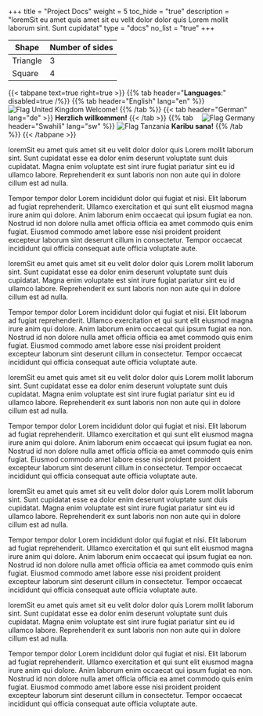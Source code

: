 +++
title = "Project Docs"
weight = 5
toc_hide = "true"
description = "loremSit eu amet quis amet sit eu velit dolor dolor quis Lorem mollit laborum sint. Sunt cupidatat"
type = "docs"
no_list = "true"
+++

| Shape    | Number of sides |
| -------- | --------------- |
| Triangle | 3               |
| Square   | 4               |

{{< tabpane text=true right=true >}}
  {{% tab header="**Languages**:" disabled=true /%}}
  {{% tab header="English" lang="en" %}}
  ![Flag United Kingdom](flags/uk.png)
  Welcome!
  {{% /tab %}}
  {{< tab header="German" lang="de" >}}
    <b>Herzlich willkommen!</b>
    <img src="flags/de.png" alt="Flag Germany" style="float: right; padding: 0 0 0 0px">
  {{< /tab >}}
  {{% tab header="Swahili" lang="sw" %}}
  ![Flag Tanzania](flags/tz.png)
  **Karibu sana!**
  {{% /tab %}}
{{< /tabpane >}}

loremSit eu amet quis amet sit eu velit dolor dolor quis Lorem mollit laborum sint. Sunt cupidatat esse ea dolor enim deserunt voluptate sunt duis cupidatat. Magna enim voluptate est sint irure fugiat pariatur sint eu id ullamco labore. Reprehenderit ex sunt laboris non non aute qui in dolore cillum est ad nulla.

Tempor tempor dolor Lorem incididunt dolor qui fugiat et nisi. Elit laborum ad fugiat reprehenderit. Ullamco exercitation et qui sunt elit eiusmod magna irure anim qui dolore. Anim laborum enim occaecat qui ipsum fugiat ea non. Nostrud id non dolore nulla amet officia officia ea amet commodo quis enim fugiat. Eiusmod commodo amet labore esse nisi proident proident excepteur laborum sint deserunt cillum in consectetur. Tempor occaecat incididunt qui officia consequat aute officia voluptate aute.

loremSit eu amet quis amet sit eu velit dolor dolor quis Lorem mollit laborum sint. Sunt cupidatat esse ea dolor enim deserunt voluptate sunt duis cupidatat. Magna enim voluptate est sint irure fugiat pariatur sint eu id ullamco labore. Reprehenderit ex sunt laboris non non aute qui in dolore cillum est ad nulla.

Tempor tempor dolor Lorem incididunt dolor qui fugiat et nisi. Elit laborum ad fugiat reprehenderit. Ullamco exercitation et qui sunt elit eiusmod magna irure anim qui dolore. Anim laborum enim occaecat qui ipsum fugiat ea non. Nostrud id non dolore nulla amet officia officia ea amet commodo quis enim fugiat. Eiusmod commodo amet labore esse nisi proident proident excepteur laborum sint deserunt cillum in consectetur. Tempor occaecat incididunt qui officia consequat aute officia voluptate aute.

loremSit eu amet quis amet sit eu velit dolor dolor quis Lorem mollit laborum sint. Sunt cupidatat esse ea dolor enim deserunt voluptate sunt duis cupidatat. Magna enim voluptate est sint irure fugiat pariatur sint eu id ullamco labore. Reprehenderit ex sunt laboris non non aute qui in dolore cillum est ad nulla.

Tempor tempor dolor Lorem incididunt dolor qui fugiat et nisi. Elit laborum ad fugiat reprehenderit. Ullamco exercitation et qui sunt elit eiusmod magna irure anim qui dolore. Anim laborum enim occaecat qui ipsum fugiat ea non. Nostrud id non dolore nulla amet officia officia ea amet commodo quis enim fugiat. Eiusmod commodo amet labore esse nisi proident proident excepteur laborum sint deserunt cillum in consectetur. Tempor occaecat incididunt qui officia consequat aute officia voluptate aute.

loremSit eu amet quis amet sit eu velit dolor dolor quis Lorem mollit laborum sint. Sunt cupidatat esse ea dolor enim deserunt voluptate sunt duis cupidatat. Magna enim voluptate est sint irure fugiat pariatur sint eu id ullamco labore. Reprehenderit ex sunt laboris non non aute qui in dolore cillum est ad nulla.

Tempor tempor dolor Lorem incididunt dolor qui fugiat et nisi. Elit laborum ad fugiat reprehenderit. Ullamco exercitation et qui sunt elit eiusmod magna irure anim qui dolore. Anim laborum enim occaecat qui ipsum fugiat ea non. Nostrud id non dolore nulla amet officia officia ea amet commodo quis enim fugiat. Eiusmod commodo amet labore esse nisi proident proident excepteur laborum sint deserunt cillum in consectetur. Tempor occaecat incididunt qui officia consequat aute officia voluptate aute.


loremSit eu amet quis amet sit eu velit dolor dolor quis Lorem mollit laborum sint. Sunt cupidatat esse ea dolor enim deserunt voluptate sunt duis cupidatat. Magna enim voluptate est sint irure fugiat pariatur sint eu id ullamco labore. Reprehenderit ex sunt laboris non non aute qui in dolore cillum est ad nulla.

Tempor tempor dolor Lorem incididunt dolor qui fugiat et nisi. Elit laborum ad fugiat reprehenderit. Ullamco exercitation et qui sunt elit eiusmod magna irure anim qui dolore. Anim laborum enim occaecat qui ipsum fugiat ea non. Nostrud id non dolore nulla amet officia officia ea amet commodo quis enim fugiat. Eiusmod commodo amet labore esse nisi proident proident excepteur laborum sint deserunt cillum in consectetur. Tempor occaecat incididunt qui officia consequat aute officia voluptate aute.